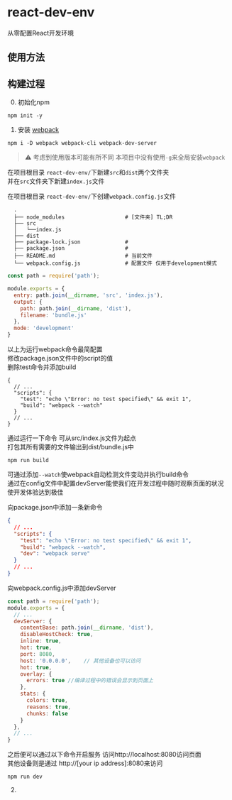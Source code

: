 # react-dev-env

从零配置React开发环境

## 使用方法


## 构建过程

0. 初始化npm
```shell
npm init -y
```

1. 安装 [webpack](https://webpack.js.org/)
  ```shell
  npm i -D webpack webpack-cli webpack-dev-server
  ```
  > ⚠️ 考虑到使用版本可能有所不同 本项目中没有使用```-g```来全局安装```webpack```

  在项目根目录 ```react-dev-env/```下新建```src```和```dist```两个文件夹  
  并在```src```文件夹下新建```index.js```文件

  在项目根目录 ```react-dev-env/```下创建```webpack.config.js```文件

      .
      ├── node_modules                   # [文件夹] TL;DR
      ├── src
      │   └──index.js
      ├── dist
      ├── package-lock.json              # 
      ├── package.json                   # 
      ├── README.md                      # 当前文件
      └── webpack.config.js              # 配置文件 仅用于development模式

  ```javascript
  const path = require('path');

  module.exports = {
    entry: path.join(__dirname, 'src', 'index.js'),
    output: {
      path: path.join(__dirname, 'dist'),
      filename: 'bundle.js'
    },
    mode: 'development'
  }
  ```
  以上为运行webpack命令最简配置  
  修改package.json文件中的script的值  
  删除test命令并添加build
  ```javscript
  {
    // ...
    "scripts": {
      "test": "echo \"Error: no test specified\" && exit 1",
      "build": "webpack --watch"
    }
    // ...
  }
  ```
  通过运行一下命令 可从src/index.js文件为起点  
  打包其所有需要的文件输出到dist/bundle.js中
  ```shell
  npm run build
  ```
  可通过添加```--watch```使webpack自动检测文件变动并执行build命令  
  通过在config文件中配置devServer能使我们在开发过程中随时观察页面的状况  
  使开发体验达到极佳  

  向package.json中添加一条新命令
  ```json
  {
    // ...
    "scripts": {
      "test": "echo \"Error: no test specified\" && exit 1",
      "build": "webpack --watch",
      "dev": "webpack serve"
    }
    // ...
  }
  ```

  向webpack.config.js中添加devServer
  ```javascript
  const path = require('path');
  module.exports = {
    // ...
    devServer: {
      contentBase: path.join(__dirname, 'dist'),
      disableHostCheck: true,
      inline: true,
      hot: true,
      port: 8080,
      host: '0.0.0.0',    // 其他设备也可以访问
      hot: true,
      overlay: {
        errors: true //编译过程中的错误会显示到页面上
      },
      stats: {
        colors: true,
        reasons: true,
        chunks: false
      }
    },
    // ...
  }
  ```
  之后便可以通过以下命令开启服务 访问http://localhost:8080访问页面  
  其他设备则是通过 http://[your ip address]:8080来访问
  ```
  npm run dev
  ```


2. 
